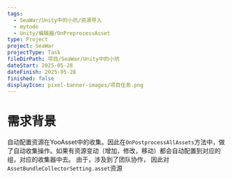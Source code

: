 ```yaml
---
tags:
  - SeaWar/Unity中的小坑/资源导入
  - mytodo
  - Unity/编辑器/OnPreprocessAsset
type: Project
project: SeaWar
projectType: Task
fileDirPath: 项目/SeaWar/Unity中的小坑
dateStart: 2025-05-28
dateFinish: 2025-05-28
finished: false
displayIcon: pixel-banner-images/项目任务.png
---
```

# 需求背景
自动配置资源在YooAsset中的收集。因此在`OnPostprocessAllAssets`方法中，做了自动收集操作。如果有资源变动（增加，修改，移动）都会自动配置到对应的组，对应的收集器中去。
由于，涉及到了团队协作， 因此对`AssetBundleCollectorSetting.asset`资源




